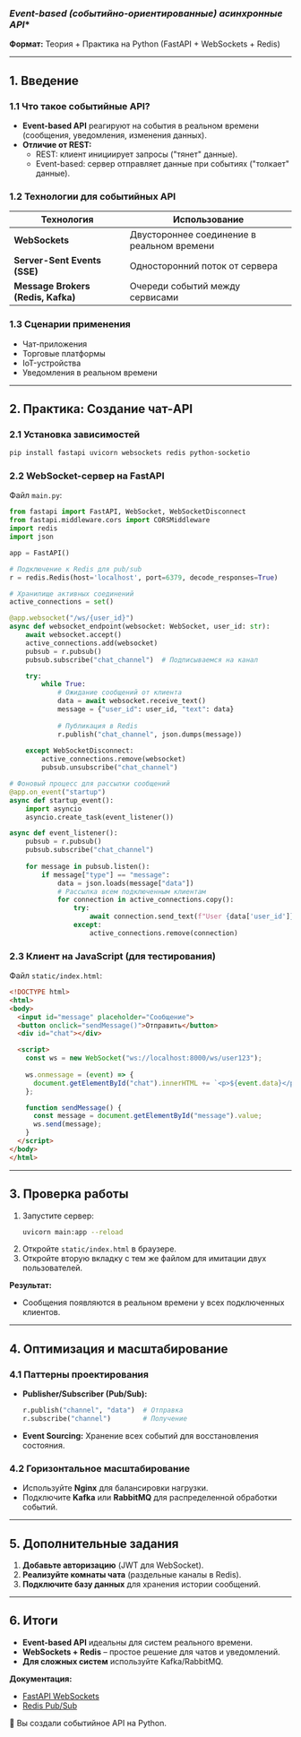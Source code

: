 ### *Event-based (событийно-ориентированные) асинхронные API**

**Формат:** Теория + Практика на Python (FastAPI + WebSockets + Redis)

---

## **1. Введение**

### **1.1 Что такое событийные API?**

- **Event-based API** реагируют на события в реальном времени (сообщения, уведомления, изменения данных).
- **Отличие от REST:**
  - REST: клиент инициирует запросы ("тянет" данные).
  - Event-based: сервер отправляет данные при событиях ("толкает" данные).

### **1.2 Технологии для событийных API**

| **Технология**           | **Использование**                                             |
| ---------------------------------------- | -------------------------------------------------------------------------------- |
| **WebSockets**                     | Двустороннее соединение в реальном времени |
| **Server-Sent Events (SSE)**       | Односторонний поток от сервера                        |
| **Message Brokers (Redis, Kafka)** | Очереди событий между сервисами                      |

### **1.3 Сценарии применения**

- Чат-приложения
- Торговые платформы
- IoT-устройства
- Уведомления в реальном времени

---

## **2. Практика: Создание чат-API**

### **2.1 Установка зависимостей**

```bash
pip install fastapi uvicorn websockets redis python-socketio
```

### **2.2 WebSocket-сервер на FastAPI**

Файл `main.py`:

```python
from fastapi import FastAPI, WebSocket, WebSocketDisconnect
from fastapi.middleware.cors import CORSMiddleware
import redis
import json

app = FastAPI()

# Подключение к Redis для pub/sub
r = redis.Redis(host='localhost', port=6379, decode_responses=True)

# Хранилище активных соединений
active_connections = set()

@app.websocket("/ws/{user_id}")
async def websocket_endpoint(websocket: WebSocket, user_id: str):
    await websocket.accept()
    active_connections.add(websocket)
    pubsub = r.pubsub()
    pubsub.subscribe("chat_channel")  # Подписываемся на канал

    try:
        while True:
            # Ожидание сообщений от клиента
            data = await websocket.receive_text()
            message = {"user_id": user_id, "text": data}
          
            # Публикация в Redis
            r.publish("chat_channel", json.dumps(message))
          
    except WebSocketDisconnect:
        active_connections.remove(websocket)
        pubsub.unsubscribe("chat_channel")

# Фоновый процесс для рассылки сообщений
@app.on_event("startup")
async def startup_event():
    import asyncio
    asyncio.create_task(event_listener())

async def event_listener():
    pubsub = r.pubsub()
    pubsub.subscribe("chat_channel")
  
    for message in pubsub.listen():
        if message["type"] == "message":
            data = json.loads(message["data"])
            # Рассылка всем подключенным клиентам
            for connection in active_connections.copy():
                try:
                    await connection.send_text(f"User {data['user_id']}: {data['text']}")
                except:
                    active_connections.remove(connection)
```

### **2.3 Клиент на JavaScript (для тестирования)**

Файл `static/index.html`:

```html
<!DOCTYPE html>
<html>
<body>
  <input id="message" placeholder="Сообщение">
  <button onclick="sendMessage()">Отправить</button>
  <div id="chat"></div>

  <script>
    const ws = new WebSocket("ws://localhost:8000/ws/user123");
  
    ws.onmessage = (event) => {
      document.getElementById("chat").innerHTML += `<p>${event.data}</p>`;
    };

    function sendMessage() {
      const message = document.getElementById("message").value;
      ws.send(message);
    }
  </script>
</body>
</html>
```

---

## **3. Проверка работы** 

1. Запустите сервер:
   ```bash
   uvicorn main:app --reload
   ```
2. Откройте `static/index.html` в браузере.
3. Откройте вторую вкладку с тем же файлом для имитации двух пользователей.

**Результат:**

- Сообщения появляются в реальном времени у всех подключенных клиентов.

---

## **4. Оптимизация и масштабирование**

### **4.1 Паттерны проектирования**

- **Publisher/Subscriber (Pub/Sub):**
  ```python
  r.publish("channel", "data")  # Отправка
  r.subscribe("channel")        # Получение
  ```
- **Event Sourcing:** Хранение всех событий для восстановления состояния.

### **4.2 Горизонтальное масштабирование**

- Используйте **Nginx** для балансировки нагрузки.
- Подключите **Kafka** или **RabbitMQ** для распределенной обработки событий.

---

## **5. Дополнительные задания**

1. **Добавьте авторизацию** (JWT для WebSocket).
2. **Реализуйте комнаты чата** (раздельные каналы в Redis).
3. **Подключите базу данных** для хранения истории сообщений.

---

## **6. Итоги**

- **Event-based API** идеальны для систем реального времени.
- **WebSockets + Redis** – простое решение для чатов и уведомлений.
- **Для сложных систем** используйте Kafka/RabbitMQ.

**Документация:**

- [FastAPI WebSockets](https://fastapi.tiangolo.com/advanced/websockets/)
- [Redis Pub/Sub](https://redis.io/topics/pubsub)

🚀 Вы создали событийное API на Python.
